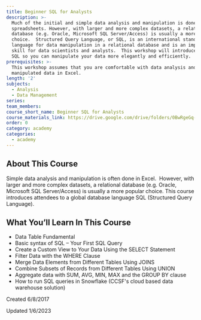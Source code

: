 ```yaml
---
title: Beginner SQL for Analysts
description: >-
  Much of the initial and simple data analysis and manipulation is done in Excel
  spreadsheets. However, with larger and more complex datasets, a relational
  database (e.g. Oracle, Microsoft SQL Server/Access) is usually a more popular
  choice.  Structured Query Language, or SQL, is an international standard
  language for data manipulation in a relational database and is an important
  skill for data scientists and analysts.  This workshop will introduce you to
  SQL so you can manipulate your data more elegantly and efficiently.
prerequisites: >-
  This workshop assumes that you are comfortable with data analysis and have
  manipulated data in Excel.
length: '2'
subjects:
  - Analysis
  - Data Management
series:
team_members:
course_short_name: Beginner SQL for Analysts
course_materials_link: https://drive.google.com/drive/folders/0BwRgeGq-b8f9YVFKM0dWQzJKTG8
order: 0
category: academy
categories:
  - academy
---
```

## About This Course

Simple data analysis and manipulation is often done in Excel. &nbsp;However, with larger and more complex datasets, a relational database (e.g. Oracle, Microsoft SQL Server/Access) is usually a more popular choice. This course introduces attendees to a global database language SQL (Structured Query Language).

## What You’ll Learn In This Course

* Data Table Fundamental
* Basic syntax of SQL – Your First SQL Query
* Create a Custom View to Your Data Using the SELECT Statement
* Filter Data with the WHERE Clause
* Merge Data Elements from Different Tables Using JOINS
* Combine Subsets of Records from Different Tables Using UNION
* Aggregate data with SUM, AVG, MIN, MAX and the GROUP BY clause
* How to run SQL queries in Snowflake (CCSF's cloud based data warehouse solution)

Created 6/8/2017

Updated 1/6/2023